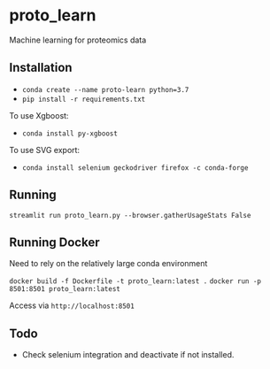 # proto_learn
Machine learning for proteomics data

## Installation

* `conda create --name proto-learn python=3.7`
* `pip install -r requirements.txt`

To use Xgboost:
* `conda install py-xgboost`

To use SVG export:

* `conda install selenium geckodriver firefox -c conda-forge`

## Running

`streamlit run proto_learn.py --browser.gatherUsageStats False`

## Running Docker
Need to rely on the relatively large conda environment

`docker build -f Dockerfile -t proto_learn:latest .`
`docker run -p 8501:8501 proto_learn:latest`

Access via `http://localhost:8501`

## Todo

* Check selenium integration and deactivate if not installed.
